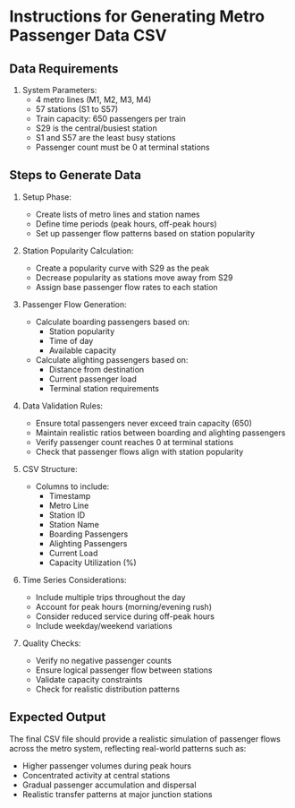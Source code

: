 # Instructions for Generating Metro Passenger Data CSV

## Data Requirements
1. System Parameters:
   - 4 metro lines (M1, M2, M3, M4)
   - 57 stations (S1 to S57)
   - Train capacity: 650 passengers per train
   - S29 is the central/busiest station
   - S1 and S57 are the least busy stations
   - Passenger count must be 0 at terminal stations

## Steps to Generate Data

1. Setup Phase:
   - Create lists of metro lines and station names
   - Define time periods (peak hours, off-peak hours)
   - Set up passenger flow patterns based on station popularity

2. Station Popularity Calculation:
   - Create a popularity curve with S29 as the peak
   - Decrease popularity as stations move away from S29
   - Assign base passenger flow rates to each station

3. Passenger Flow Generation:
   - Calculate boarding passengers based on:
     * Station popularity
     * Time of day
     * Available capacity
   - Calculate alighting passengers based on:
     * Distance from destination
     * Current passenger load
     * Terminal station requirements

4. Data Validation Rules:
   - Ensure total passengers never exceed train capacity (650)
   - Maintain realistic ratios between boarding and alighting passengers
   - Verify passenger count reaches 0 at terminal stations
   - Check that passenger flows align with station popularity

5. CSV Structure:
   - Columns to include:
     * Timestamp
     * Metro Line
     * Station ID
     * Station Name
     * Boarding Passengers
     * Alighting Passengers
     * Current Load
     * Capacity Utilization (%)

6. Time Series Considerations:
   - Include multiple trips throughout the day
   - Account for peak hours (morning/evening rush)
   - Consider reduced service during off-peak hours
   - Include weekday/weekend variations

7. Quality Checks:
   - Verify no negative passenger counts
   - Ensure logical passenger flow between stations
   - Validate capacity constraints
   - Check for realistic distribution patterns

## Expected Output
The final CSV file should provide a realistic simulation of passenger flows across the metro system, reflecting real-world patterns such as:
- Higher passenger volumes during peak hours
- Concentrated activity at central stations
- Gradual passenger accumulation and dispersal
- Realistic transfer patterns at major junction stations
